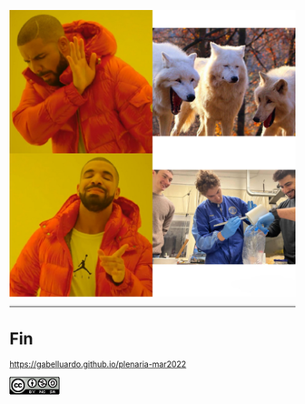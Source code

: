 <!-- MEME SECTION -->

<!-- block-start: img -->

![](../assets/meme_finale.jpeg)

<!-- block-end -->

---

# Fin

<!-- classes: end -->

<!-- block-start: little-space -->
<!-- block-end -->

https://gabelluardo.github.io/plenaria-mar2022

<!-- block-start: little-space -->
<!-- block-end -->

[![](../assets/cc4.png)](http://creativecommons.org/licenses/by-nc-sa/4.0/)
